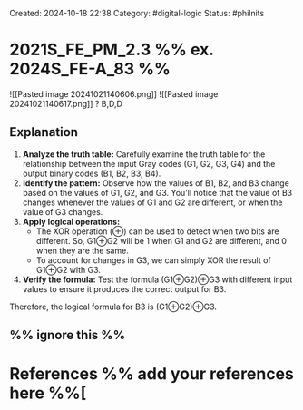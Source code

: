 Created: 2024-10-18 22:38
Category: #digital-logic 
Status: #philnits



# 2021S_FE_PM_2.3 %% ex. 2024S_FE-A_83 %%
![[Pasted image 20241021140606.png]]
![[Pasted image 20241021140617.png]]
? 
B,D,D
## Explanation

1. **Analyze the truth table:** Carefully examine the truth table for the relationship between the input Gray codes (G1, G2, G3, G4) and the output binary codes (B1, B2, B3, B4).
2. **Identify the pattern:** Observe how the values of B1, B2, and B3 change based on the values of G1, G2, and G3. You'll notice that the value of B3 changes whenever the values of G1 and G2 are different, or when the value of G3 changes.
3. **Apply logical operations:**
    - The XOR operation (⊕) can be used to detect when two bits are different. So, G1⊕G2 will be 1 when G1 and G2 are different, and 0 when they are the same.
    - To account for changes in G3, we can simply XOR the result of G1⊕G2 with G3.
4. **Verify the formula:** Test the formula (G1⊕G2)⊕G3 with different input values to ensure it produces the correct output for B3.

Therefore, the logical formula for B3 is (G1⊕G2)⊕G3.




%% ignore this %%
---









# References %% add your references here %%[